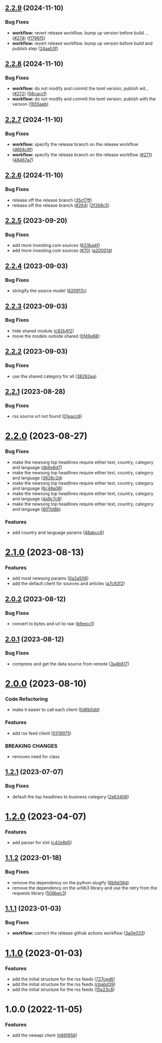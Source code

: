 ## [2.2.9](https://github.com/onemoola/newspy/compare/v2.2.8...v2.2.9) (2024-11-10)


### Bug Fixes

* **workflow:** revert release workflow. bump up version before build … ([#274](https://github.com/onemoola/newspy/issues/274)) ([f1796f5](https://github.com/onemoola/newspy/commit/f1796f55cfed63e129511e51b62c0ac13bce1315))
* **workflow:** revert release workflow. bump up version before build and publish step ([24aa53f](https://github.com/onemoola/newspy/commit/24aa53f224c3fbf17f604fc052e1519532c8d150))

## [2.2.8](https://github.com/onemoola/newspy/compare/v2.2.7...v2.2.8) (2024-11-10)


### Bug Fixes

* **workflow:** do not modify and commit the toml version, publish wit… ([#272](https://github.com/onemoola/newspy/issues/272)) ([58caccf](https://github.com/onemoola/newspy/commit/58caccf45689e57ab5dca3b666416f022834a6ce))
* **workflow:** do not modify and commit the toml version, publish with the version ([1655aeb](https://github.com/onemoola/newspy/commit/1655aeb0eeca161bd7d8e4a78685f03c80ae33ec))

## [2.2.7](https://github.com/onemoola/newspy/compare/v2.2.6...v2.2.7) (2024-11-10)


### Bug Fixes

* **workflow:** specify the release branch on the release workflow ([d664c8f](https://github.com/onemoola/newspy/commit/d664c8fd95d51e0fbbbfb209ca93bf4f47e54e8e))
* **workflow:** specify the release branch on the release workflow ([#271](https://github.com/onemoola/newspy/issues/271)) ([48467a7](https://github.com/onemoola/newspy/commit/48467a79d2c76e10b8c408540d47a9fcd87c8dcd))

## [2.2.6](https://github.com/onemoola/newspy/compare/v2.2.5...v2.2.6) (2024-11-10)


### Bug Fixes

* release off the release branch ([35cf7ff](https://github.com/onemoola/newspy/commit/35cf7ff08503fcf1ec68b970fd0b4c2a5642507b))
* release off the release branch ([#264](https://github.com/onemoola/newspy/issues/264)) ([2f268c5](https://github.com/onemoola/newspy/commit/2f268c52f0fa7ed08390a06bf46eeda912590e15))

## [2.2.5](https://github.com/onemoola/newspy/compare/v2.2.4...v2.2.5) (2023-09-20)


### Bug Fixes

* add more investing.com sources ([633ba4f](https://github.com/onemoola/newspy/commit/633ba4f01c49d043d34b6be542c35dc0bd3db212))
* add more investing.com sources ([#70](https://github.com/onemoola/newspy/issues/70)) ([a20001d](https://github.com/onemoola/newspy/commit/a20001d28db87f0b015dd278d2f7aae11f087603))

## [2.2.4](https://github.com/onemoola/newspy/compare/v2.2.3...v2.2.4) (2023-09-03)


### Bug Fixes

* stringify the source model ([820917c](https://github.com/onemoola/newspy/commit/820917c21d734d2e449d0fde469add76f45812f0))

## [2.2.3](https://github.com/onemoola/newspy/compare/v2.2.2...v2.2.3) (2023-09-03)


### Bug Fixes

* hide shared module ([c82b4f2](https://github.com/onemoola/newspy/commit/c82b4f2dda4a2f6027945c919d70c1c8fc0fdc38))
* move the models outside shared ([0f49e68](https://github.com/onemoola/newspy/commit/0f49e68645c90aa5a03b8c1aadc9e2f229651227))

## [2.2.2](https://github.com/onemoola/newspy/compare/v2.2.1...v2.2.2) (2023-09-03)


### Bug Fixes

* use the shared category for all ([38282ea](https://github.com/onemoola/newspy/commit/38282ea72b0826b52e170d538d26005fc8b5132e))

## [2.2.1](https://github.com/onemoola/newspy/compare/v2.2.0...v2.2.1) (2023-08-28)


### Bug Fixes

* rss source url not found ([01eacc6](https://github.com/onemoola/newspy/commit/01eacc6a371c0399eec9a0189af2f927950651ad))

# [2.2.0](https://github.com/onemoola/newspy/compare/v2.1.0...v2.2.0) (2023-08-27)


### Bug Fixes

* make the newsorg top headlines require either text, country, category and language ([db6e8d7](https://github.com/onemoola/newspy/commit/db6e8d718fa3e676cdff141ded41ae0ee1ae733c))
* make the newsorg top headlines require either text, country, category and language ([3628c2d](https://github.com/onemoola/newspy/commit/3628c2d26ea820a3b65766a99d925fc37b54708c))
* make the newsorg top headlines require either text, country, category and language ([6c48a06](https://github.com/onemoola/newspy/commit/6c48a0644f127688ef3a2837acb98b9a0757c9db))
* make the newsorg top headlines require either text, country, category and language ([4a9c7c8](https://github.com/onemoola/newspy/commit/4a9c7c8d12a698cad6562f8a1ebff7beb8bf4dce))
* make the newsorg top headlines require either text, country, category and language ([8011d8b](https://github.com/onemoola/newspy/commit/8011d8b55591fe5abe02fbe3a2b821eaade79587))


### Features

* add country and language params ([48abcc6](https://github.com/onemoola/newspy/commit/48abcc684c94d7a993d0f9e669c48e7dbb9f3936))

# [2.1.0](https://github.com/onemoola/newspy/compare/v2.0.2...v2.1.0) (2023-08-13)


### Features

* add most newsorg params ([0a2a506](https://github.com/onemoola/newspy/commit/0a2a506721b7cba7ad05dd4f131e39d9b737c7b7))
* add the default client for sources and articles ([a7c92f2](https://github.com/onemoola/newspy/commit/a7c92f22a09bc1df4bb5cd2b5684e6cb057d553f))

## [2.0.2](https://github.com/onemoola/newspy/compare/v2.0.1...v2.0.2) (2023-08-12)


### Bug Fixes

* convert to bytes and url to raw ([bfeecc1](https://github.com/onemoola/newspy/commit/bfeecc16dfb5be3cf663d106c8934d15b790e50e))

## [2.0.1](https://github.com/onemoola/newspy/compare/v2.0.0...v2.0.1) (2023-08-12)


### Bug Fixes

* compress and get the data source from remote ([3a4b617](https://github.com/onemoola/newspy/commit/3a4b6176a39c7f613bc2005d3035b194af8b9877))

# [2.0.0](https://github.com/onemoola/newspy/compare/v1.2.1...v2.0.0) (2023-08-10)


### Code Refactoring

* make it easier to call each client ([0d6b5dd](https://github.com/onemoola/newspy/commit/0d6b5dd8949a189589d761e6c8ca1741b081c443))


### Features

* add rss feed client ([0319975](https://github.com/onemoola/newspy/commit/03199752fa0fa8a6f91ac8b71feeeb6038a9a291))


### BREAKING CHANGES

* removes need for class

## [1.2.1](https://github.com/msotho/newspy/compare/v1.2.0...v1.2.1) (2023-07-07)


### Bug Fixes

* default the top headlines to business category ([2e63406](https://github.com/msotho/newspy/commit/2e63406cd37d8f65f6cd42edd80cd192ad31e271))

# [1.2.0](https://github.com/msotho/newspy/compare/v1.1.2...v1.2.0) (2023-04-07)


### Features

* add parser for xml ([c42e8d5](https://github.com/msotho/newspy/commit/c42e8d5766d3f37f8532a37041592118079f6deb))

## [1.1.2](https://github.com/msotho/newspy/compare/v1.1.1...v1.1.2) (2023-01-18)


### Bug Fixes

* remove the dependency on the python-slugify ([8b9d38d](https://github.com/msotho/newspy/commit/8b9d38d579a86dc5dae17c45f433cf25eecd1957))
* remove the dependency on the urllib3 library and use the retry from the requests library ([508bec3](https://github.com/msotho/newspy/commit/508bec315586c4bbbf2434d84d0639236dcc8136))

## [1.1.1](https://github.com/msotho/newspy/compare/v1.1.0...v1.1.1) (2023-01-03)


### Bug Fixes

* **workflow:** correct the release github actions workflow ([3a0e033](https://github.com/msotho/newspy/commit/3a0e033f4042e5bf8f424b351a64dab460438b9f))

# [1.1.0](https://github.com/msotho/newspy/compare/v1.0.0...v1.1.0) (2023-01-03)


### Features

* add the initial structure for the rss feeds ([727ced6](https://github.com/msotho/newspy/commit/727ced644ea10c08bbeff0f8f1bc0ca4dbef4b50))
* add the initial structure for the rss feeds ([cbabd39](https://github.com/msotho/newspy/commit/cbabd39199ac2c64494814fbdc636d4305d85942))
* add the initial structure for the rss feeds ([15e23c8](https://github.com/msotho/newspy/commit/15e23c8c6e949c93e48a157dfb3cf97da15b2876))

# 1.0.0 (2022-11-05)


### Features

* add the newapi client ([b86f856](https://github.com/msotho/newspy/commit/b86f8567b0eb632a81e279410f10a51353886fef))
